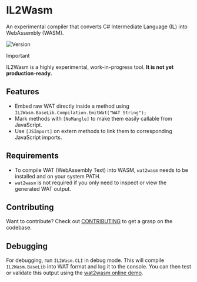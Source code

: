 # IL2Wasm
An experimental compiler that converts C# Intermediate Language (IL) into WebAssembly (WASM).

![Version](https://img.shields.io/badge/Version-0.0.1-orange)
> [!IMPORTANT]
> IL2Wasm is a highly experimental, work-in-progress tool. **It is not yet production-ready.**

## Features
- Embed raw WAT directly inside a method using `IL2Wasm.BaseLib.Compilation.EmitWat("WAT String");`
- Mark methods with `[NoMangle]` to make them easily callable from JavaScript.
- Use `[JSImport]` on extern methods to link them to corresponding JavaScript imports.

## Requirements
- To compile WAT (WebAssembly Text) into WASM, `wat2wasm` needs to be installed and on your system PATH.
- `wat2wasm` is not required if you only need to inspect or view the generated WAT output.

## Contributing
Want to contribute? Check out [CONTRIBUTING](contributing.md) to get a grasp on the codebase.

## Debugging
For debugging, run `IL2Wasm.CLI` in debug mode. This will compile `IL2Wasm.BaseLib` into WAT format and log it to the console.
You can then test or validate this output using the [wat2wasm online demo](https://webassembly.github.io/wabt/demo/wat2wasm/).

